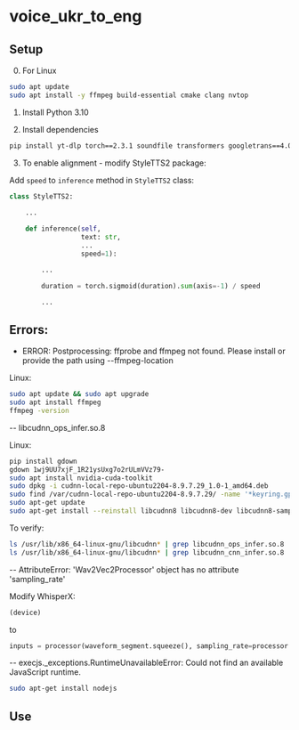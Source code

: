 # voice_ukr_to_eng

## Setup

0. For Linux

```bash
sudo apt update
sudo apt install -y ffmpeg build-essential cmake clang nvtop
```

1. Install Python 3.10

2. Install dependencies

```bash
pip install yt-dlp torch==2.3.1 soundfile transformers googletrans==4.0.0rc1 whisperx==3.1.5 pydub nltk styletts2 translators moviepy
```

3. To enable alignment - modify StyleTTS2 package:

Add `speed` to `inference` method in `StyleTTS2` class:

```python
class StyleTTS2:
    
    ...

    def inference(self,
                  text: str,
                  ...
                  speed=1):

        ...

        duration = torch.sigmoid(duration).sum(axis=-1) / speed

        ...

```

## Errors:

- ERROR: Postprocessing: ffprobe and ffmpeg not found. Please install or provide the path using --ffmpeg-location

Linux:
```bash
sudo apt update && sudo apt upgrade
sudo apt install ffmpeg
ffmpeg -version
```

-- libcudnn_ops_infer.so.8

Linux:
```bash
pip install gdown
gdown 1wj9UU7xjF_1R21ysUxg7o2rULmVVz79-
sudo apt install nvidia-cuda-toolkit
sudo dpkg -i cudnn-local-repo-ubuntu2204-8.9.7.29_1.0-1_amd64.deb
sudo find /var/cudnn-local-repo-ubuntu2204-8.9.7.29/ -name '*keyring.gpg' -exec cp {} /usr/share/keyrings/ \;
sudo apt-get update
sudo apt-get install --reinstall libcudnn8 libcudnn8-dev libcudnn8-samples
```

To verify:
```bash
ls /usr/lib/x86_64-linux-gnu/libcudnn* | grep libcudnn_ops_infer.so.8
ls /usr/lib/x86_64-linux-gnu/libcudnn* | grep libcudnn_cnn_infer.so.8
```

-- AttributeError: 'Wav2Vec2Processor' object has no attribute 'sampling_rate'

Modify WhisperX:
```python
(device)
```

to

```python
inputs = processor(waveform_segment.squeeze(), sampling_rate=processor.feature_extractor.sampling_rate, return_tensors="pt").to(device)
```

-- execjs._exceptions.RuntimeUnavailableError: Could not find an available JavaScript runtime.

```bash
sudo apt-get install nodejs
```

## Use

